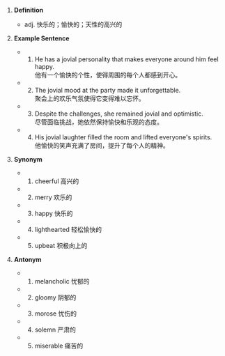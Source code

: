 1. **Definition**
    - adj. 快乐的；愉快的；天性的高兴的
2. **Example Sentence**
    
    - 1. He has a jovial personality that makes everyone around him feel happy.  
            他有一个愉快的个性，使得周围的每个人都感到开心。
    - 2. The jovial mood at the party made it unforgettable.  
            聚会上的欢乐气氛使得它变得难以忘怀。
    - 3. Despite the challenges, she remained jovial and optimistic.  
            尽管面临挑战，她依然保持愉快和乐观的态度。
    - 4. His jovial laughter filled the room and lifted everyone's spirits.  
            他愉快的笑声充满了房间，提升了每个人的精神。
3. **Synonym**
    
    - 1. cheerful 高兴的
    - 2. merry 欢乐的
    - 3. happy 快乐的
    - 4. lighthearted 轻松愉快的
    - 5. upbeat 积极向上的
4. **Antonym**
    
    - 1. melancholic 忧郁的
    - 2. gloomy 阴郁的
    - 3. morose 忧伤的
    - 4. solemn 严肃的
    - 5. miserable 痛苦的